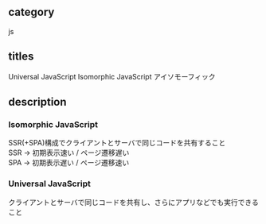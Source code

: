 ## category

js

## titles

Universal JavaScript
Isomorphic JavaScript
アイソモーフィック

## description

### Isomorphic JavaScript

SSR(+SPA)構成でクライアントとサーバで同じコードを共有すること  
SSR -> 初期表示速い / ページ遷移遅い  
SPA -> 初期表示遅い / ページ遷移速い

### Universal JavaScript

クライアントとサーバで同じコードを共有し、さらにアプリなどでも実行できること
